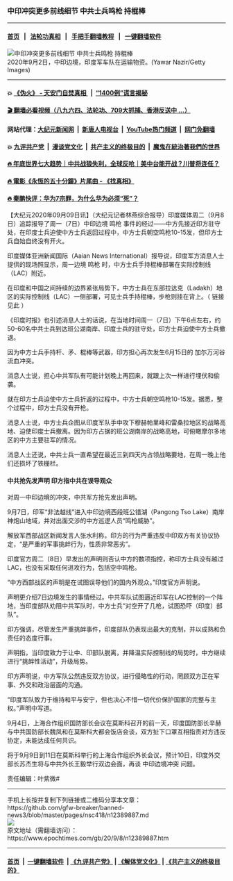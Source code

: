 ### 中印冲突更多前线细节 中共士兵鸣枪 持棍棒
------------------------

#### [首页](https://github.com/gfw-breaker/banned-news3/blob/master/README.md) &nbsp;&nbsp;|&nbsp;&nbsp; [法轮功真相](https://github.com/begood0513/basic/blob/master/README.md)  &nbsp;&nbsp;|&nbsp;&nbsp; [手把手翻墙教程](https://github.com/gfw-breaker/guides/wiki)  &nbsp;&nbsp;|&nbsp;&nbsp; [一键翻墙软件](https://github.com/gfw-breaker/nogfw/blob/master/README.md)  



<div><img alt="中印冲突更多前线细节 中共士兵鸣枪 持棍棒" class="attachment-djy_600_400 size-djy_600_400 wp-post-image" src="https://i.epochtimes.com/assets/uploads/2020/09/GettyImages-1228312039-600x400-2.jpg"/>
<div class="caption">
 2020年9月2日，中印边境，印度军车队在运输物资。(Yawar Nazir/Getty Images)
</div></div><hr/>

#### 💥 [《伪火》 - 天安门自焚真相 ](http://141.164.51.119:10000/videos/blog/weihuo.html)&nbsp; |&nbsp; [“1400例”谎言揭秘  ](http://141.164.51.119:10000/videos/blog/jiexi1400.html)

#### [ 🎬  翻墙必看视频（八九六四、法轮功、709大抓捕、香港反送中 ...）](https://github.com/gfw-breaker/links/blob/master/banned.md)

#### 网站代理：[大纪元新闻网](http://167.172.10.89:10080/gb/) &nbsp;|&nbsp; [新唐人电视台](http://167.172.10.89:8808/gb/)  &nbsp;|&nbsp; [YouTube热门频道](http://158.247.203.241/youtube.html) &nbsp;|&nbsp; [网门免翻墙](http://158.247.203.241:11000/show.aspx?name=ogHome)

#### 💥 [九评共产党](http://141.164.51.119:10000/videos/res/jiuping/)&nbsp; |&nbsp; [漫谈党文化](http://141.164.51.119:10000/videos/res/mtdwh/)&nbsp; |&nbsp; [共产主义的终极目的](http://141.164.51.119:10000/videos/res/zjmd/)&nbsp; |&nbsp; [魔鬼在統治著我們的世界](http://141.164.51.119:10000/videos/res/TheSpecter/)  

#### [ 🔥  年底世界七大趋势｜中共战狼失利，全球反呛｜美中台能开战？川普将连任？](http://141.164.51.119:10000/videos/news/tanghao02.html)

#### [ 🔥  電影《永恆的五十分鐘》片尾曲 - 《找真相》](http://141.164.51.119:10000/videos/news/../legend/index.html)

#### [ 🔥  秦鹏快评：华为7宗罪，为什么华为必须“死”？](http://141.164.51.119:10000/videos/news/qp01.html)

<div><p>
 【大纪元2020年09月09日讯】（大纪元记者林燕综合报导）印度媒体周二（9月8日）追踪报导了周一（7日）中印边境
 <ok href="https://www.epochtimes.com/gb/tag/%E9%B8%A3%E6%9E%AA.html">
  鸣枪
 </ok>
 事件的经过——中方先接近印方驻守处，在印度士兵迫使中方士兵返回过程中，中方士兵朝空鸣枪10-15发，但印方士兵自始自终没有开火。
</p>
<p>
 印度媒体亚洲新闻国际（Aaian News International）报导说，印度军方消息人士提供的现场照显示，周一边境
 <ok href="https://www.epochtimes.com/gb/tag/%E9%B8%A3%E6%9E%AA.html">
  鸣枪
 </ok>
 时，中方士兵手持棍棒部署在实际控制线（LAC）附近。
</p>
<p>
 在印度和中国之间持续的边界紧张局势下，中方士兵在东部拉达克（Ladakh）地区的实际控制线（LAC）一侧部署，可见士兵手持棍棒，步枪则挂在背上。（
 <ok href="https://www.aninews.in/news/world/asia/chinese-soldiers-armed-with-stick-machetes-deployed-along-lac20200908205340/">
  链接见此
 </ok>
 ）
</p>
<p>
 《印度时报》也引述消息人士的话说，在当地时间周一（7日）下午6点左右，约50-60名中共士兵到达班公湖南岸、印度士兵的驻守处，印方士兵迫使中方士兵撤退。
</p>
<p>
 因为中方士兵手持杆、矛、棍棒等武器，印方担心再次发生6月15日的
 <ok href="https://www.epochtimes.com/gb/tag/%E5%8A%A0%E5%B0%93%E4%B8%87%E6%B2%B3%E8%B0%B7.html">
  加尓万河谷
 </ok>
 流血冲突。
</p>
<p>
 消息人士说，担心中共军队有可能计划晚上再回来，就跟上次一样进行埋伏和偷袭。
</p>
<p>
 就在印方士兵迫使中方士兵折返的过程中，中方士兵朝空鸣枪10-15发。据悉，整个过程中，印方士兵没有开枪。
</p>
<p>
 消息人士说，中方士兵企图从印度军队手中攻下穆赫帕里峰和雷桑拉地区的战略高地、迫使印度士兵撤离。因为印方占据的班公湖南岸的战略高地，可俯瞰摩尔多地区的中方主要驻军的情况。
</p>
<p>
 消息人士还说，中共士兵一直希望在最近三到四天内占领战略要地，在周一晚上他们还损坏了铁栅栏。
</p>
<h4>
 中共抢先发声明 印方指中共在误导观众
</h4>
<p>
 对周一中印边境的冲突，中共军方抢先发出声明。
</p>
<p>
 9月7日，印军“非法越线”进入中印边境西段班公错湖（Pangong Tso Lake）南岸神炮山地域，并对出面交涉的中方巡逻人员“鸣枪威胁”。
</p>
<p>
 解放军西部战区新闻发言人张水利称，印方的行为严重违反中印双方有关协议协定，“是严重的军事挑衅行为，性质非常恶劣”。
</p>
<p>
 印度官方周二（8日）早发出的声明则否认中方的数项指控，称印方士兵没有越过LAC，也没有采取任何进攻行为，包括空中鸣枪。
</p>
<p>
 “中方西部战区的声明是在试图误导他们的国内外观众。”印度官方声明说。
</p>
<p>
 声明更介绍7日边境发生的事情经过。中共军队试图逼近印军在LAC控制的一个阵地，当印度部队劝阻中共军队时，中方士兵“对空开了几枪，试图恐吓（印度）部队”。
</p>
<p>
 印方强调，尽管发生严重挑衅事件，印度部队仍表现出最大的克制，并以成熟和负责任的态度行事。
</p>
<p>
 声明指，当印度致力于让中、印部队脱离，并降温实际控制线的局势时，中方继续进行“挑衅性活动”，升级局势。
</p>
<p>
 印方声明说，中方军队公然违反双方协议，进行侵略性的行动，罔顾双方正在军事、外交和政治层面的沟通。
</p>
<p>
 “印度军队致力于维持和平与安宁，但也决心不惜一切代价保护国家的完整与主权。”声明中写道。
</p>
<p>
 9月4日，上海合作组织国防部长会议在莫斯科召开的前一天，印度国防部长辛赫与中共国防部长魏凤和在莫斯科大都会饭店会谈，双方扯下口罩互相指责对方违反协定，未能达成任何共识。
</p>
<p>
 将于9月9日到11日在莫斯科举行的上海合作组织外长会议，预计10日，印度外交部长苏杰生将与中共外长王毅举行双边会面，再谈
 <ok href="https://www.epochtimes.com/gb/tag/%E4%B8%AD%E5%8D%B0%E8%BE%B9%E5%A2%83%E5%86%B2%E7%AA%81.html">
  中印边境冲突
 </ok>
 问题。
</p>
<p>
 责任编辑：叶紫微#
</p>
</div>
<hr/>
手机上长按并复制下列链接或二维码分享本文章：<br/>
https://github.com/gfw-breaker/banned-news3/blob/master/pages/nsc418/n12389887.md <br/>
<a href='https://github.com/gfw-breaker/banned-news3/blob/master/pages/nsc418/n12389887.md'><img src='https://github.com/gfw-breaker/banned-news3/blob/master/pages/nsc418/n12389887.md.png'/></a> <br/>
原文地址（需翻墙访问）：https://www.epochtimes.com/gb/20/9/8/n12389887.htm


------------------------
#### [首页](https://github.com/gfw-breaker/banned-news3/blob/master/README.md) &nbsp;|&nbsp; [一键翻墙软件](https://github.com/gfw-breaker/nogfw/blob/master/README.md) &nbsp;| [《九评共产党》](https://github.com/gfw-breaker/9ping.md/blob/master/README.md#九评之一评共产党是什么) | [《解体党文化》](https://github.com/gfw-breaker/jtdwh.md/blob/master/README.md) | [《共产主义的终极目的》](https://github.com/gfw-breaker/gczydzjmd.md/blob/master/README.md)


<img src='http://gfw-breaker.win/banned-news3/pages/nsc418/n12389887.md' width='0px' height='0px'/>